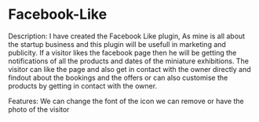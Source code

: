 # Facebook-Like
Description:
I have created the Facebook Like plugin, As mine is all about the startup business and this plugin will be usefull in marketing and publicity. If a visitor likes the facebook page then he will be getting the notifications of all the products and dates of the miniature exhibitions. The visitor can like the page and also get in contact with the owner directly and findout about the bookings and the offers or can also customise the products by getting in contact with the owner.

Features:
We can change the font of the icon
we can remove or have the photo of the visitor
